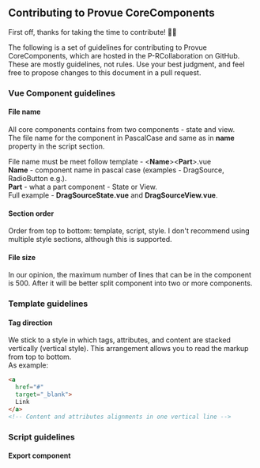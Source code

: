 ## Contributing to Provue CoreComponents

First off, thanks for taking the time to contribute! 🎉🎉

The following is a set of guidelines for contributing to Provue CoreComponents, which are hosted in the P-RCollaboration on GitHub.  
These are mostly guidelines, not rules. Use your best judgment, and feel free to propose changes to this document in a pull request.  

### Vue Component guidelines

#### File name
All core components contains from two components - state and view.  
The file name for the component in PascalCase and same as in **name** property in the script section.  
  
File name must be meet follow template - \<**Name**\>\<**Part**\>.vue  
**Name** - component name in pascal case (examples - DragSource, RadioButton e.g.).  
**Part** - what a part component - State or View.  
Full example - **DragSourceState.vue** and **DragSourceView.vue**.

#### Section order
Order from top to bottom: template, script, style.
I don't recommend using multiple style sections, although this is supported.  
#### File size
In our opinion, the maximum number of lines that can be in the component is 500. After it will be better split component into two or more components.

### Template guidelines
#### Tag direction
We stick to a style in which tags, attributes, and content are stacked vertically (vertical style). This arrangement allows you to read the markup from top to bottom.  
As example:
```html
<a
  href="#"
  target="_blank">
  Link
</a>
<!-- Content and attributes alignments in one vertical line -->
```
### Script guidelines
#### Export component
